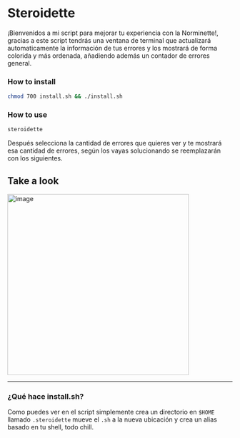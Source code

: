 # Steroidette

¡Bienvenidos a mi script para mejorar tu experiencia con la Norminette!, gracias a este script tendrás una ventana de terminal que actualizará automaticamente la información de tus errores y los mostrará de forma colorida y más ordenada, añadiendo además un contador de errores general.

### How to install
```BASH
chmod 700 install.sh && ./install.sh
```
### How to use
```bash
steroidette
```
Después selecciona la cantidad de errores que quieres ver y te mostrará esa cantidad de errores, según los vayas solucionando se reemplazarán con los siguientes.

## Take a look
<img width="406" alt="image" src="https://github.com/n0c3Nz/Steroidette/assets/106092515/2b3972af-1eb8-4480-8455-85af638b1fa3">

---

### ¿Qué hace install.sh?

Como puedes ver en el script simplemente crea un directorio en `$HOME` llamado `.steroidette` mueve el `.sh` a la nueva ubicación y crea un alias basado en tu shell, todo chill.
